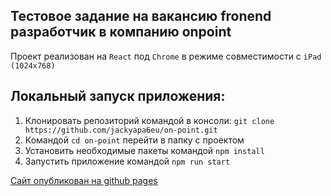 ## Тестовое задание на вакансию fronend разработчик в компанию onpoint  
Проект реализован на `React` под `Chrome` в режиме совместимости с `iPad (1024x768)`
## Локальный запуск приложения:  
1. Клонировать репозиторий командой в консоли: `git clone https://github.com/jackyapa6eu/on-point.git`  
2. Командой `cd on-point` перейти в папку с проектом  
3. Установить необходимые пакеты командой `npm install` 
4. Запустить приложение командой `npm run start`  
  
[Сайт опубликован на github pages](https://jackyapa6eu.github.io/on-point/)

